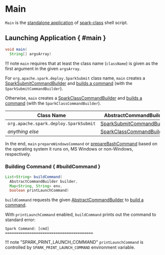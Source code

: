 # Main

`Main` is the [standalone application](#main) of [spark-class](spark-class.md) shell script.

## Launching Application { #main }

```java
void main(
  String[] argsArray)
```

!!! note
    `main` requires that at least the class name (`className`) is given as the first argument in the given `argsArray`.

For `org.apache.spark.deploy.SparkSubmit` class name, `main` creates a [SparkSubmitCommandBuilder](SparkSubmitCommandBuilder.md) and [builds a command](#buildCommand) (with the `SparkSubmitCommandBuilder`).

Otherwise, `main` creates a [SparkClassCommandBuilder](SparkClassCommandBuilder.md) and [builds a command](#buildCommand) (with the `SparkClassCommandBuilder`).

Class Name | AbstractCommandBuilder
-----------|-----------------------
 `org.apache.spark.deploy.SparkSubmit` | [SparkSubmitCommandBuilder](SparkSubmitCommandBuilder.md)
 _anything else_ | [SparkClassCommandBuilder](SparkClassCommandBuilder.md)

In the end, `main` `prepareWindowsCommand` or [prepareBashCommand](#prepareBashCommand) based on the operating system it runs on, MS Windows or non-Windows, respectively.

### Building Command { #buildCommand }

```java
List<String> buildCommand(
  AbstractCommandBuilder builder,
  Map<String, String> env,
  boolean printLaunchCommand)
```

`buildCommand` requests the given [AbstractCommandBuilder](AbstractCommandBuilder.md) to [build a command](AbstractCommandBuilder.md#buildCommand).

With `printLaunchCommand` enabled, `buildCommand` prints out the command to standard error:

```text
Spark Command: [cmd]
========================================
```

!!! note "SPARK_PRINT_LAUNCH_COMMAND"
    `printLaunchCommand` is controlled by `SPARK_PRINT_LAUNCH_COMMAND` environment variable.
